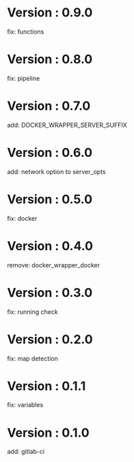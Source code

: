 # Version : 0.9.0

fix: functions

# Version : 0.8.0

fix: pipeline

# Version : 0.7.0

add: DOCKER_WRAPPER_SERVER_SUFFIX

# Version : 0.6.0

add: network option to server_opts

# Version : 0.5.0

fix: docker

# Version : 0.4.0

remove: docker_wrapper_docker

# Version : 0.3.0

fix: running check

# Version : 0.2.0

fix: map detection

# Version : 0.1.1

fix: variables

# Version : 0.1.0

add: gitlab-ci


